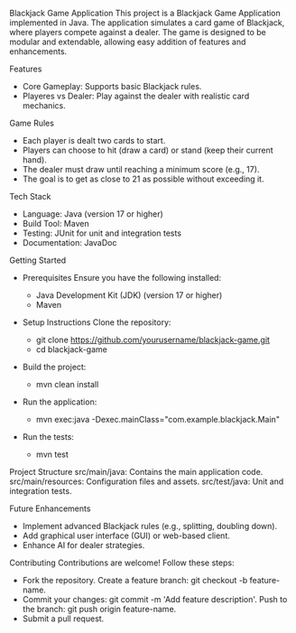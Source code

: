 Blackjack Game Application
This project is a Blackjack Game Application implemented in Java. The application simulates a card game of Blackjack, where players compete against a dealer. The game is designed to be modular and extendable, allowing easy addition of features and enhancements.

Features
- Core Gameplay: Supports basic Blackjack rules.
- Playeres vs Dealer: Play against the dealer with realistic card mechanics.

Game Rules
- Each player is dealt two cards to start.
- Players can choose to hit (draw a card) or stand (keep their current hand).
- The dealer must draw until reaching a minimum score (e.g., 17).
- The goal is to get as close to 21 as possible without exceeding it.

Tech Stack
- Language: Java (version 17 or higher)
- Build Tool: Maven
- Testing: JUnit for unit and integration tests
- Documentation: JavaDoc

Getting Started
  - Prerequisites
    Ensure you have the following installed:
    - Java Development Kit (JDK) (version 17 or higher)
    - Maven

  - Setup Instructions
    Clone the repository:
    - git clone https://github.com/yourusername/blackjack-game.git
    - cd blackjack-game

  - Build the project:
    - mvn clean install

  - Run the application:
    - mvn exec:java -Dexec.mainClass="com.example.blackjack.Main"

  - Run the tests:
    - mvn test

Project Structure
  src/main/java: Contains the main application code.
  src/main/resources: Configuration files and assets.
  src/test/java: Unit and integration tests.

Future Enhancements
  - Implement advanced Blackjack rules (e.g., splitting, doubling down).
  - Add graphical user interface (GUI) or web-based client.
  - Enhance AI for dealer strategies.

Contributing
  Contributions are welcome! Follow these steps:

  - Fork the repository.
    Create a feature branch: git checkout -b feature-name.
  - Commit your changes: git commit -m 'Add feature description'.
    Push to the branch: git push origin feature-name.
  - Submit a pull request.
